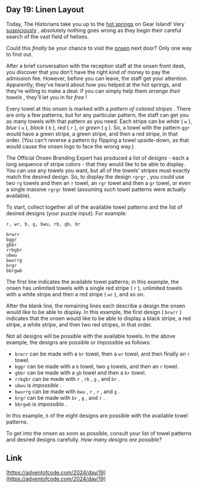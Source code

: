 ## Day 19: Linen Layout

Today, The Historians take you up to the [hot springs](/2023/day/12) on Gear Island! Very [suspiciously](https://www.youtube.com/watch?v=ekL881PJMjI) , absolutely nothing goes wrong as they begin their careful search of the vast field of helixes.

Could this _finally_ be your chance to visit the [onsen](https://en.wikipedia.org/wiki/Onsen) next door? Only one way to find out.

After a brief conversation with the reception staff at the onsen front desk, you discover that you don't have the right kind of money to pay the admission fee. However, before you can leave, the staff get your attention. Apparently, they've heard about how you helped at the hot springs, and they're willing to make a deal: if you can simply help them _arrange their towels_ , they'll let you in for _free_ !

Every towel at this onsen is marked with a _pattern of colored stripes_ . There are only a few patterns, but for any particular pattern, the staff can get you as many towels with that pattern as you need. Each stripe can be _white_ ( `w` ), _blue_ ( `u` ), _black_ ( `b` ), _red_ ( `r` ), or _green_ ( `g` ). So, a towel with the pattern `ggr` would have a green stripe, a green stripe, and then a red stripe, in that order. (You can't reverse a pattern by flipping a towel upside-down, as that would cause the onsen logo to face the wrong way.)

The Official Onsen Branding Expert has produced a list of _designs_ - each a long sequence of stripe colors - that they would like to be able to display. You can use any towels you want, but all of the towels' stripes must exactly match the desired design. So, to display the design `rgrgr` , you could use two `rg` towels and then an `r` towel, an `rgr` towel and then a `gr` towel, or even a single massive `rgrgr` towel (assuming such towel patterns were actually available).

To start, collect together all of the available towel patterns and the list of desired designs (your puzzle input). For example:

```
r, wr, b, g, bwu, rb, gb, br

brwrr
bggr
gbbr
rrbgbr
ubwu
bwurrg
brgr
bbrgwb
```

The first line indicates the available towel patterns; in this example, the onsen has unlimited towels with a single red stripe ( `r` ), unlimited towels with a white stripe and then a red stripe ( `wr` ), and so on.

After the blank line, the remaining lines each describe a design the onsen would like to be able to display. In this example, the first design ( `brwrr` ) indicates that the onsen would like to be able to display a black stripe, a red stripe, a white stripe, and then two red stripes, in that order.

Not all designs will be possible with the available towels. In the above example, the designs are possible or impossible as follows:

- `brwrr` can be made with a `br` towel, then a `wr` towel, and then finally an `r` towel.
- `bggr` can be made with a `b` towel, two `g` towels, and then an `r` towel.
- `gbbr` can be made with a `gb` towel and then a `br` towel.
- `rrbgbr` can be made with `r` , `rb` , `g` , and `br` .
- `ubwu` is _impossible_ .
- `bwurrg` can be made with `bwu` , `r` , `r` , and `g` .
- `brgr` can be made with `br` , `g` , and `r` .
- `bbrgwb` is _impossible_ .

In this example, `6` of the eight designs are possible with the available towel patterns.

To get into the onsen as soon as possible, consult your list of towel patterns and desired designs carefully. _How many designs are possible?_

## Link

[https://adventofcode.com/2024/day/19](https://adventofcode.com/2024/day/19)
